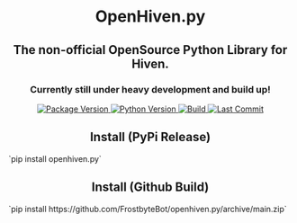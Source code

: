 
<h1 align="center">OpenHiven.py</h1>
<h2 align="center">The non-official OpenSource Python Library for Hiven.</h2> <!-- Always close your tags, kids. -->
<h3 align="center">Currently still under heavy development and build up!</h3>
<p align="center">
  <a href="https://github.com/FrostbyteBot/openhiven.py">
    <img alt="Package Version" src="https://img.shields.io/badge/package%20version-not%20released-red" />
    <img alt="Python Version" src="https://img.shields.io/badge/python->=3.8-blue" />
    <img alt="Build" src="https://img.shields.io/github/workflow/status/FrostbyteBot/openhiven.py/CodeQL?logo=github&color=blue" />
    <img alt="Last Commit" src="https://img.shields.io/github/last-commit/FrostbyteBot/openhiven.py?logo=github&color=blue" />
  </a>
  <br>
</p>

<h2 align="center">Install (PyPi Release)</h2>
`pip install openhiven.py`
<h2 align="center">Install (Github Build)</h2>
`pip install https://github.com/FrostbyteBot/openhiven.py/archive/main.zip`
